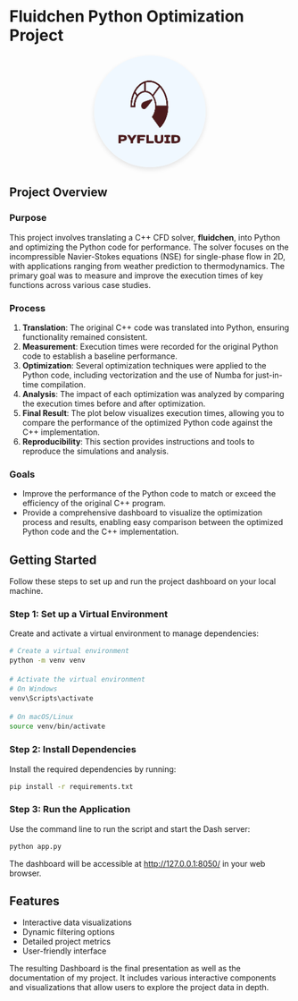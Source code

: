 # Fluidchen Python Optimization Project

<div style="text-align: center">
  <img src="PyFluid.png" alt="Project Logo" style="width:200px; height:200px; border-radius: 50%; box-shadow: 0 4px 8px rgba(0,0,0,0.1);">
</div>

## Project Overview

### Purpose

This project involves translating a C++ CFD solver, **fluidchen**, into Python and optimizing the Python code for performance. The solver focuses on the incompressible Navier-Stokes equations (NSE) for single-phase flow in 2D, with applications ranging from weather prediction to thermodynamics. The primary goal was to measure and improve the execution times of key functions across various case studies.

### Process

1. **Translation**: The original C++ code was translated into Python, ensuring functionality remained consistent.
2. **Measurement**: Execution times were recorded for the original Python code to establish a baseline performance.
3. **Optimization**: Several optimization techniques were applied to the Python code, including vectorization and the use of Numba for just-in-time compilation.
4. **Analysis**: The impact of each optimization was analyzed by comparing the execution times before and after optimization.
5. **Final Result**: The plot below visualizes execution times, allowing you to compare the performance of the optimized Python code against the C++ implementation.
6. **Reproducibility**: This section provides instructions and tools to reproduce the simulations and analysis.

### Goals

- Improve the performance of the Python code to match or exceed the efficiency of the original C++ program.
- Provide a comprehensive dashboard to visualize the optimization process and results, enabling easy comparison between the optimized Python code and the C++ implementation.

## Getting Started

Follow these steps to set up and run the project dashboard on your local machine.

### Step 1: Set up a Virtual Environment

Create and activate a virtual environment to manage dependencies:

```bash
# Create a virtual environment
python -m venv venv

# Activate the virtual environment
# On Windows
venv\Scripts\activate

# On macOS/Linux
source venv/bin/activate
```

### Step 2: Install Dependencies

Install the required dependencies by running:

```bash
pip install -r requirements.txt
```

### Step 3: Run the Application

Use the command line to run the script and start the Dash server:

```bash
python app.py
```

The dashboard will be accessible at http://127.0.0.1:8050/ in your web browser.

## Features

- Interactive data visualizations
- Dynamic filtering options
- Detailed project metrics
- User-friendly interface

The resulting Dashboard is the final presentation as well as the documentation of my project. It includes various interactive components and visualizations that allow users to explore the project data in depth.
```

